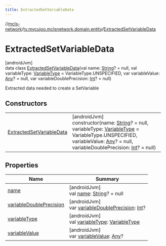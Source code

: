 ```yaml
---
title: ExtractedSetVariableData
---
```

//[mcls-network](../../../index.html)/[tv.mycujoo.mclsnetwork.domain.entity](../index.html)/[ExtractedSetVariableData](index.html)



# ExtractedSetVariableData



[androidJvm]\
data class [ExtractedSetVariableData](index.html)(val name: [String](https://kotlinlang.org/api/latest/jvm/stdlib/kotlin/-string/index.html)? = null, val variableType: [VariableType](../-variable-type/index.html) = VariableType.UNSPECIFIED, var variableValue: [Any](https://kotlinlang.org/api/latest/jvm/stdlib/kotlin/-any/index.html)? = null, var variableDoublePrecision: [Int](https://kotlinlang.org/api/latest/jvm/stdlib/kotlin/-int/index.html)? = null)

Extracted data needed to create a SetVariable



## Constructors


| | |
|---|---|
| [ExtractedSetVariableData](-extracted-set-variable-data.html) | [androidJvm]<br>constructor(name: [String](https://kotlinlang.org/api/latest/jvm/stdlib/kotlin/-string/index.html)? = null, variableType: [VariableType](../-variable-type/index.html) = VariableType.UNSPECIFIED, variableValue: [Any](https://kotlinlang.org/api/latest/jvm/stdlib/kotlin/-any/index.html)? = null, variableDoublePrecision: [Int](https://kotlinlang.org/api/latest/jvm/stdlib/kotlin/-int/index.html)? = null) |


## Properties


| Name | Summary |
|---|---|
| [name](name.html) | [androidJvm]<br>val [name](name.html): [String](https://kotlinlang.org/api/latest/jvm/stdlib/kotlin/-string/index.html)? = null |
| [variableDoublePrecision](variable-double-precision.html) | [androidJvm]<br>var [variableDoublePrecision](variable-double-precision.html): [Int](https://kotlinlang.org/api/latest/jvm/stdlib/kotlin/-int/index.html)? |
| [variableType](variable-type.html) | [androidJvm]<br>val [variableType](variable-type.html): [VariableType](../-variable-type/index.html) |
| [variableValue](variable-value.html) | [androidJvm]<br>var [variableValue](variable-value.html): [Any](https://kotlinlang.org/api/latest/jvm/stdlib/kotlin/-any/index.html)? |

